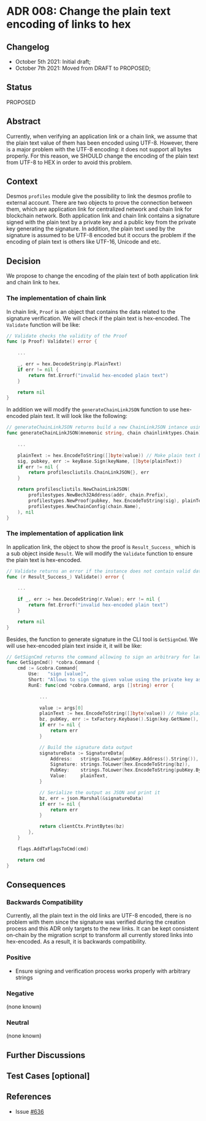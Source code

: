 # ADR 008: Change the plain text encoding of links to hex

## Changelog

- October 5th 2021: Initial draft;
- October 7th 2021: Moved from DRAFT to PROPOSED;

## Status

PROPOSED

## Abstract

Currently, when verifying an application link or a chain link, we assume that the plain text value of them has been encoded using UTF-8.
However, there is a major problem with the UTF-8 encoding: it does not support all bytes properly. For this reason, we SHOULD change the encoding of the plain text from UTF-8 to HEX in order to avoid this problem. 

## Context

Desmos `profiles` module give the possibility to link the desmos profile to external account. There are two objects to prove 
the connection between them, which are application link for centralized network and chain link for blockchain network.
Both application link and chain link contains a signature signed with the plain text by a private key and a public key 
from the private key generating the signature. In addition, the plain text used by the signature is assumed to be UTF-8 encoded 
but it occurs the problem if the encoding of plain text is others like UTF-16, Unicode and etc.

## Decision

We propose to change the encoding of the plain text of both application link and chain link to hex.

### The implementation of chain link

In chain link, `Proof` is an object that contains the data related to the signature verification. We will check if the plain text is hex-encoded.
The `Validate` function will be like: 
```go
// Validate checks the validity of the Proof
func (p Proof) Validate() error {
    
    ...

    _, err = hex.DecodeString(p.PlainText)
    if err != nil {
        return fmt.Errorf("invalid hex-encoded plain text")
    }

	return nil
}
```
In addition we will modify the `generateChainLinkJSON` function to use hex-encoded plain text.
It will look like the following:
```go
// generateChainLinkJSON returns build a new ChainLinkJSON intance using the provided mnemonic and chain configuration
func generateChainLinkJSON(mnemonic string, chain chainlinktypes.Chain) (profilescliutils.ChainLinkJSON, error) {
	
    ...

	plainText := hex.EncodeToString([]byte(value)) // Make plain text be hex-encoded
	sig, pubkey, err := keyBase.Sign(keyName, []byte(plainText)) 
	if err != nil {
		return profilescliutils.ChainLinkJSON{}, err
	}

	return profilescliutils.NewChainLinkJSON(
		profilestypes.NewBech32Address(addr, chain.Prefix),
		profilestypes.NewProof(pubkey, hex.EncodeToString(sig), plainText),
		profilestypes.NewChainConfig(chain.Name),
	), nil
}
```

### The implementation of application link

In application link, the object to show the proof is `Result_Success_` which is a sub object inside `Result`.
We will modify the `Validate` function to ensure the plain text is hex-encoded.

```go
// Validate returns an error if the instance does not contain valid data
func (r Result_Success_) Validate() error {
	
    ...

    if _, err := hex.DecodeString(r.Value); err != nil {
        return fmt.Errorf("invalid hex-encoded plain text")
    }

	return nil
}
```

Besides, the function to generate signature in the CLI tool is `GetSignCmd`.
We will use hex-encoded plain text inside it, it will be like:
```go
// GetSignCmd returns the command allowing to sign an arbitrary for later verification
func GetSignCmd() *cobra.Command {
	cmd := &cobra.Command{
		Use:   "sign [value]",
		Short: "Allows to sign the given value using the private key associated to the address or key specified using the --from flag",
		RunE: func(cmd *cobra.Command, args []string) error {
			
            ...

			value := args[0]
            plainText := hex.EncodeToString([]byte(value)) // Make plain text be hex-encoded
			bz, pubKey, err := txFactory.Keybase().Sign(key.GetName(), []byte(plainText))
			if err != nil {
				return err
			}

			// Build the signature data output
			signatureData := SignatureData{
				Address:   strings.ToLower(pubKey.Address().String()),
				Signature: strings.ToLower(hex.EncodeToString(bz)),
				PubKey:    strings.ToLower(hex.EncodeToString(pubKey.Bytes())),
				Value:     plainText,
			}

			// Serialize the output as JSON and print it
			bz, err = json.Marshal(&signatureData)
			if err != nil {
				return err
			}

			return clientCtx.PrintBytes(bz)
		},
	}

	flags.AddTxFlagsToCmd(cmd)

	return cmd
}
```
## Consequences

### Backwards Compatibility

Currently, all the plain text in the old links are UTF-8 encoded, there is no problem with them since the signature was 
verified during the creation process and this ADR only targets to the new links. It can be kept consistent on-chain by the migration script
to transform all currently stored links into hex-encoded.
As a result, it is backwards compatibility.

### Positive

* Ensure signing and verification process works properly with arbitrary strings

### Negative

(none known)

### Neutral

(none known)

## Further Discussions

## Test Cases [optional]

## References

- Issue [#636](https://github.com/desmos-labs/desmos/issues/636)